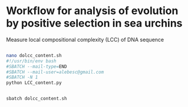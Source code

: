 
# Workflow for analysis of evolution by positive selection in sea urchins


Measure local compositional complexity (LCC) of DNA sequence


```bash 

nano dolcc_content.sh
#!/usr/bin/env bash
#SBATCH --mail-type=END
#SBATCH --mail-user=alebesc@gmail.com
#SBATCH -N 1
python LCC_content.py


sbatch dolcc_content.sh

```

